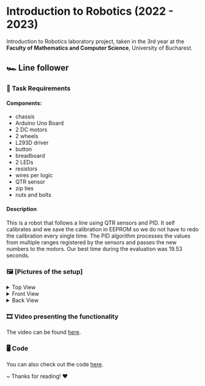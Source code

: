 
# Introduction to Robotics (2022 - 2023)


Introduction to Robotics laboratory project, taken in the 3rd year at the **Faculty of Mathematics and Computer Science**, University of Bucharest. 

<h2> 🏎️ Line follower </h2>

### 📜 Task Requirements

#### Components:
- chassis
- Arduino Uno Board
- 2 DC motors
- 2 wheels
- L293D driver
- button
- breadboard
- 2 LEDs
- resistors
- wires per logic
- QTR sensor
- zip ties
- nuts and bolts

#### Description
This is a robot that follows a line using QTR sensors and PID.
It self calibrates and we save the calibration in EEPROM so we do not have to redo the calibration every single time. 
The PID algorithm processes the values from multiple ranges registered by the sensors and passes the new numbers to the motors. 
Our best time during the evaluation was 19.53 seconds.

### 🖼️ [Pictures of the setup]
<details>
 <summary> Top View </summary>
  <img src="https://github.com/AlinaGeo/Line-Follower/blob/main/SetupImages/TopView.jpeg" width="400" height="400" />
</details>
<details>
 <summary> Front View </summary>
  <img src="https://github.com/AlinaGeo/Line-Follower/blob/main/SetupImages/FrontView.jpeg" width="400" height="400" />
</details>
<details>
 <summary> Back View </summary>
  <img src="https://github.com/AlinaGeo/Line-Follower/blob/main/SetupImages/BackView.jpeg" width="400" height="400" />
</details>

### 🎞️ Video presenting the functionality
The video can be found [here](https://youtu.be/gbQHCzN8Bp8).

### 🖥️ Code
You can also check out the code [here](https://github.com/AlinaGeo/Line-Follower/blob/main/linefollower/linefollower.ino).


~ Thanks for reading! ❤
